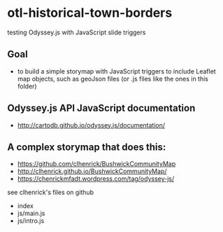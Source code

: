 # otl-historical-town-borders
testing Odyssey.js with JavaScript slide triggers

## Goal
- to build a simple storymap with JavaScript triggers to include Leaflet map objects, such as geoJson files (or .js files like the ones in this folder)

## Odyssey.js API JavaScript documentation
- http://cartodb.github.io/odyssey.js/documentation/

## A complex storymap that does this:
- https://github.com/clhenrick/BushwickCommunityMap
- http://clhenrick.github.io/BushwickCommunityMap/
- https://chenrickmfadt.wordpress.com/tag/odyssey-js/

see clhenrick's files on github
- index
- js/main.js
- js/intro.js
